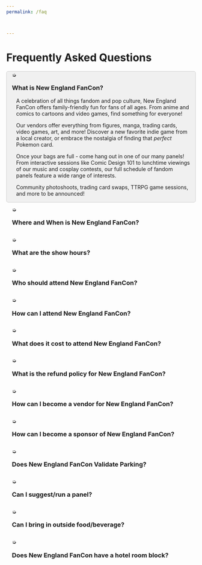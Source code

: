 ```yaml
---
permalink: /faq



---
```


<style>
.initial-content {
  padding: 0 1em;
}

h3 {
  margin: 1em 0;
}

details {
  border: 1px solid transparent;
  border-radius: 5px;
  padding-left: 1em;
  padding-right: 1em;
}

details[open] {
  border-color: rgba(0,0,0, 0.15);
  background-color: rgba(0,0,0, 0.05);
}

summary {
  cursor: pointer;
  user-select: none;
  -webkit-user-select: none; /* Safari */
}

details summary {
  list-style-type: '➭ ';
}

details p {
  margin-left: 0.8em;
}

details + details {
  margin-top: 0.6em;
}
 
/* details[open] summary {
  list-style-type: '👇 ';
} */
</style>

<p></p>
<h1>Frequently Asked Questions</h1>

<details open>
<summary><h3>What is New England FanCon?</h3></summary>

<p>A celebration of all things fandom and pop culture, New England FanCon offers family-friendly fun for fans of all ages. From anime and comics to cartoons and video games, find something for everyone!</p>

<p>Our vendors offer everything from figures, manga, trading cards, video games, art, and more! Discover a new favorite indie game from a local creator, or embrace the nostalgia of finding that <em>perfect</em> Pokemon card.</p>

<p>Once your bags are full - come hang out in one of our many panels! From interactive sessions like Comic Design 101 to lunchtime viewings of our music and cosplay contests, our full schedule of fandom panels feature a wide range of interests.</p>

<p>Community photoshoots, trading card swaps, TTRPG game sessions, and more to be announced!</p>

</details>

<details>
<summary><h3>Where and When is New England FanCon?</h3></summary>
<p>New England FanCon will take place at the Trumbull Marriott Shelton on Saturday, August 15, 2026 and Sunday, August 16, 2026.
</p>
<p><em>Venue address:</em></p>
<p style="margin-left:3em;">
    Trumbull Marriott Shelton<br />
    180 Hawley Lane, Trumbull, CT 06611
</p>

</details>

<details>
<summary><h3>What are the show hours?</h3></summary>


<style>
.center-table {
  display: table;
  border-collapse: collapse;
  table-layout: auto;
  width: 50%;
  margin-left: auto;
  margin-right: auto;
}

th, td {
  
}

tr:nth-child(even){background-color: #f2f2f2}
tr:nth-child(odd){background-color: #f2f2f2}

th {
  background-color: #3DC2A9;
  color: white;
}
</style>

<table class="center-table">
  <thead>
    <tr>
        <th></th>
        <th>Saturday, August 15</th>
        <th>Sunday, August 16</th>
    </tr>
  </thead>
  <tbody>
    <tr>
        <td>Registration/Badge Pick-up Hours</td>
        <td>8:00am - 7:00pm</td>
        <td>9:00am - 6:00pm</td>
    </tr>
    <tr>
        <td>Exhibit Hall Hours</td>
        <td>10:00am - 7:00pm</td>
        <td>10:00am - 7:00pm</td>
    </tr>
  </tbody>
</table>


<p>As an <strong>EXCLUSIVE pre-order bonus</strong>, attendees who purchase tickets prior to <strong>May 31st, 2026</strong> are invited to pick up their badges early on Friday, August 14 in the Trumbull Marriott Shelton lobby from 7:00pm - 9:00pm. Skip the con morning line AND receive an exclusive FanCon sticker pack while supplies last!</p>

</details>

<details>
<summary><h3>Who should attend New England FanCon?</h3></summary>
<p>New England FanCon is open to all! We strive to create a friendly environment for fans of all ages to enjoy the close of the con season with a last <em>hurrah!</em></p>
<p>While this is not an event designed for children, we welcome little ones who are accompanied with an attentive parent or guardian! Please note, while our con's aisles are accessible to wheelchairs, we recommend leaving bulky strollers in the car.</p>

</details>

<details>
<summary><h3>How can I attend New England FanCon?</h3></summary>
<p>We offer several ticketing options on our registration pageLINK.</p>

<p>The <strong>Saturday-Only Pass</strong> will allow for access to the exhibit hall and panels on Saturday, August 15, 2026 from 10:00am - 7:00pm.</p>

<p>The <strong>Sunday-Only Pass</strong> will allow for access to the exhibit hall and panels on Sunday, August 16, 2026 from 10:00am - 7:00pm.</p>

<p>The <strong>Two-Day Pass</strong> will allow for access to the exhibit hall and panels on Saturday, August 15, 2026 and Sunday, August 16, 2026 from 10:00am - 7:00pm each day.</p>

<p>Single Day Passes currently cost <strong>$17</strong>, and the Two-Day Pass costs <strong>$30</strong> for our earlybird special. Pricing will increase closer to the event.</p>

<p>All passes can be picked up during all posted Registration Hours, and do not need to be picked up on the day they apply.</p>

<p>As an <strong>EXCLUSIVE pre-order bonus</strong>, attendees who purchase tickets prior to <strong>May 31st, 2026</strong> are invited to pick up their badges early on Friday, August 14 in the Trumbull Marriott Shelton lobby from 7:00pm - 9:00pm. Skip the con morning line AND receive an exclusive FanCon sticker pack while supplies last!</p>

<p>Badges will not be shipped in advance. Please ensure you have proof of ID that matches the name on the account that purchased tickets.</p>

</details>

<details>
<summary><h3>What does it cost to attend New England FanCon?</h3></summary>
<p>Single Day Passes currently cost $17, and the Two-Day Pass costs $30 for our earlybird special. Pricing will increase closer to the event.</p> 

<p>Children under 10 may attend at no cost when accompanied by an attentive parent/guardian.</p>

<p>As an <strong>EXCLUSIVE pre-order bonus</strong>, attendees who purchase tickets prior to <strong>May 31st, 2026</strong> are invited to pick up their badges early on Friday, August 14 in the Trumbull Marriott Shelton lobby from 7:00pm - 9:00pm. Skip the con morning line AND receive an exclusive FanCon sticker pack while supplies last!</p>

<p>Badges will not be shipped in advance. Please ensure you have proof of ID that matches the name on the account that purchased tickets.</p>

</details>

<details>
<summary><h3>What is the refund policy for New England FanCon?</h3></summary>
<p>Please send an email to our support team at ___ to request a refund. Refunds requested prior to July 1st, 2026 at 11:59 PM will be granted in full, minus the cost of credit card and processing fees. Refunds requested between July 2nd and July 24th, 2026 at 11:59 PM will be granted at 50% of the purchase price, minus the cost of credit card and processing fees. No refunds will be granted starting July 25th.</p>

</details>

<details>
<summary><h3>How can I become a vendor for New England FanCon?</h3></summary>
<p>Simply fill out our <a href = "https://form.jotform.com/252414776972164" target ="_blank">vendor interest form</a> and our exhibitor management team will reach out with more details!</p>

</details>

<details>
<summary><h3>How can I become a sponsor of New England FanCon?</h3></summary>
<p>For all sponsorship inquiries, please contact ___. Our sponsorship team will reach out with more details on packages and available branding sponsorships.</p>

</details>

<details>
<summary><h3>Does New England FanCon Validate Parking?</h3></summary>
<p>The Trumbull Marriott Shelton offers 400 free parking spaces available first-come, first-served. Extra free parking can be found just across the street in the shopping center parking lot. Carpooling is encouraged!</p>

</details>

<details>
<summary><h3>Can I suggest/run a panel?</h3></summary>
<p>We welcome all suggestions! Send your pitch and any relevant experience to __contact, and we'll contact you shortly!</p>

</details>

<details>
<summary><h3>Can I bring in outside food/beverage?</h3></summary>
<p>With the exception of water and accomodating any necessary dietary restrictions, outside food and beverage is not permitted within the Trumbull Marriott Shelton. The hotel offers a restaurant on site, as well as plenty of eating and shopping opportunities just across the street and in the local area.</p>
<p>New England FanCon will also be inviting a variety of food trucks from 11:00am - 3:00pm. on Saturday and Sunday. These will be located in the hotel parking lot on the shopping center side.</p>

</details>

<details>
<summary><h3>Does New England FanCon have a hotel room block?</h3></summary>
<p>Of course! Spots are filling up quick - register today to receive a link to our room block within your confirmation email.</p>

</details>